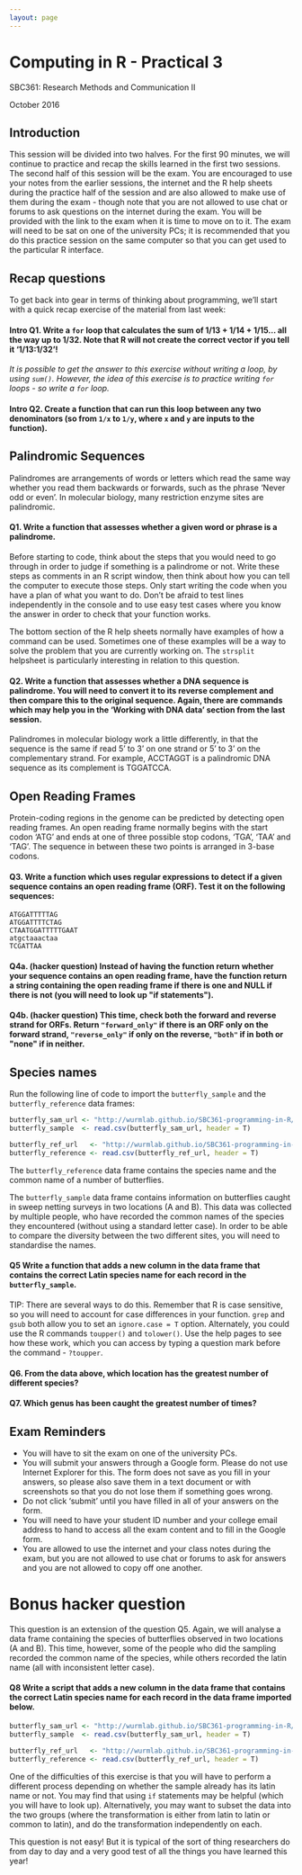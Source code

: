 ```yaml
---
layout: page
---
```


# Computing in R - Practical 3

SBC361: Research Methods and Communication II

October 2016

## Introduction

This session will be divided into two halves. For the first 90 minutes, we will continue to practice and recap the skills learned in the first two sessions. The second half of this session will be the exam. You are encouraged to use your notes from the earlier sessions, the internet and the R help sheets during the practice half of the session and are also allowed to make use of them during the exam - though note that you are not allowed to use chat or forums to ask questions on the internet during the exam. You will be provided with the link to the exam when it is time to move on to it. The exam will need to be sat on one of the university PCs; it is recommended that you do this practice session on the same computer so that you can get used to the particular R interface.

## Recap questions
To get back into gear in terms of thinking about programming, we’ll start with a quick recap exercise of the material from last week:

#### Intro Q1. Write a `for` loop that calculates the sum of 1/13 + 1/14 + 1/15… all the way up to 1/32. Note that R will not create the correct vector if you tell it ‘1/13:1/32’!

*It is possible to get the answer to this exercise without writing a loop, by using `sum()`. However, the idea of this exercise is to practice writing `for` loops - so write a `for` loop.*

#### Intro Q2. Create a function that can run this loop between any two denominators (so from `1/x` to `1/y`, where `x` and `y` are inputs to the function).

## Palindromic Sequences

Palindromes are arrangements of words or letters which read the same way whether you read them backwards or forwards, such as the phrase ‘Never odd or even’. In molecular biology, many restriction enzyme sites are palindromic.

#### Q1. Write a function that assesses whether a given word or phrase is a palindrome.
Before starting to code, think about the steps that you would need to go through in order to judge if something is a palindrome or not. Write these steps as comments in an R script window, then think about how you can tell the computer to execute those steps. Only start writing the code when you have a plan of what you want to do. Don’t be afraid to test lines independently in the console and to use easy test cases where you know the answer in order to check that your function works.

The bottom section of the R help sheets normally have examples of how a command can be used. Sometimes one of these examples will be a way to solve the problem that you are currently working on. The `strsplit` helpsheet is particularly interesting in relation to this question.

#### Q2. Write a function that assesses whether a DNA sequence is palindrome. You will need to convert it to its reverse complement and then compare this to the original sequence. Again, there are commands which may help you in the ‘Working with DNA data’ section from the last session.

Palindromes in molecular biology work a little differently, in that the sequence is the same if read 5’ to 3’ on one strand or 5’ to 3’ on the complementary strand. For example, ACCTAGGT is a palindromic DNA sequence as its complement is TGGATCCA.

## Open Reading Frames
Protein-coding regions in the genome can be predicted by detecting open reading frames. An open reading frame normally begins with the start codon ‘ATG’ and ends at one of three possible stop codons, ‘TGA’, ‘TAA’ and ‘TAG’. The sequence in between these two points is arranged in 3-base codons.

#### Q3. Write a function which uses regular expressions to detect if a given sequence contains an open reading frame (ORF). Test it on the following sequences:

```
ATGGATTTTTAG
ATGGATTTTCTAG
CTAATGGATTTTTGAAT
atgctaaactaa
TCGATTAA
```

#### Q4a. (hacker question) Instead of having the function return whether your sequence contains an open reading frame, have the function return a string containing the open reading frame if there is one and NULL if there is not (you will need to look up "if statements").

#### Q4b. (hacker question) This time, check both the forward and reverse strand for ORFs. Return `"forward_only"` if there is an ORF only on the forward strand, `"reverse_only"` if only on the reverse, `"both"` if in both or "none" if in neither.

## Species names
Run the following line of code to import the `butterfly_sample` and the `butterfly_reference` data frames:

```R
butterfly_sam_url <- "http://wurmlab.github.io/SBC361-programming-in-R/ButterflySample.csv"
butterfly_sample  <- read.csv(butterfly_sam_url, header = T)

butterfly_ref_url   <- "http://wurmlab.github.io/SBC361-programming-in-R/ButterflyReference.csv"
butterfly_reference <- read.csv(butterfly_ref_url, header = T)
```

The `butterfly_reference` data frame contains the species name and the common name of a number of butterflies.

The `butterfly_sample` data frame contains information on butterflies caught in sweep netting surveys in two locations (A and B). This data was collected by multiple people, who have recorded the common names of the species they encountered (without using a standard letter case). In order to be able to compare the diversity between the two different sites, you will need to standardise the names.

#### Q5 Write a function that adds a new column in the data frame that contains the correct Latin species name for each record in the `butterfly_sample`.

TIP: There are several ways to do this. Remember that R is case sensitive, so you will need to account for case differences in your function. `grep` and `gsub` both allow you to set an `ignore.case = T` option. Alternately, you could use the R commands `toupper()` and `tolower()`. Use the help pages to see how these work, which you can access by typing a question mark before the command - `?toupper`.

#### Q6. From the data above, which location has the greatest number of different species?

#### Q7. Which genus has been caught the greatest number of times?

## Exam Reminders

* You will have to sit the exam on one of the university PCs.
* You will submit your answers through a Google form. Please do not use Internet Explorer for this. The form does not save as you fill in your answers, so please also save them in a text document or with screenshots so that you do not lose them if something goes wrong.
* Do not click ‘submit’ until you have filled in all of your answers on the form.
* You will need to have your student ID number and your college email address to hand to access all the exam content and to fill in the Google form.
* You are allowed to use the internet and your class notes during the exam, but you are not allowed to use chat or forums to ask for answers and you are not allowed to copy off one another.

# Bonus hacker question

This question is an extension of the question Q5. Again, we will analyse a data frame containing the species of butterflies observed in two locations (A and B). This time, however, some of the people who did the sampling recorded the common name of the species, while others recorded the latin name (all with inconsistent letter case).

#### Q8 Write a script that adds a new column in the data frame that contains the correct Latin species name for each record in the data frame imported below.

```R
butterfly_sam_url <- "http://wurmlab.github.io/SBC361-programming-in-R/ButterflySampleBonus.csv"
butterfly_sample  <- read.csv(butterfly_sam_url, header = T)

butterfly_ref_url   <- "http://wurmlab.github.io/SBC361-programming-in-R/ButterflyReference.csv"
butterfly_reference <- read.csv(butterfly_ref_url, header = T)
```

One of the difficulties of this exercise is that you will have to perform a different process depending on whether the sample already has its latin name or not. You may find that using `if` statements may be helpful (which you will have to look up). Alternatively, you may want to subset the data into the two groups (where the transformation is either from latin to latin or common to latin), and do the transformation independently on each.

This question is not easy! But it is typical of the sort of thing researchers do from day to day and a very good test of all the things you have learned this year!
